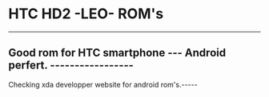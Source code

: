 # HTC HD2 -LEO- ROM's
-----------------------------------
Good rom for HTC smartphone
 --- Android perfert. -----------------
 --------------------------------------
Checking xda developper website for android rom's.-----
